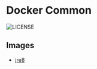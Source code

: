 # Docker Common

![LICENSE](https://img.shields.io/github/license/lwshen/docker-common?style=flat)

## Images

- [jre8](jre8/)